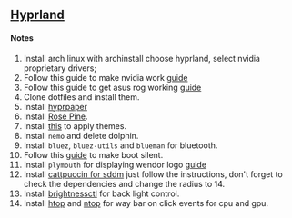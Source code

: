 ## [Hyprland](https://hyprland.org/)

#### Notes

1. Install arch linux with archinstall choose hyprland, select nvidia proprietary drivers;
2. Follow this guide to make nvidia work [guide](https://wiki.hyprland.org/Nvidia/#how-to-get-hyprland-to-possibly-work-on-nvidia)
3. Follow this guide to get asus rog working [guide](https://wiki.hyprland.org/Asus_ROG/#asus-rog)
4. Clone dotfiles and install them.
5. Install [hyprpaper](https://github.com/hyprwm/hyprpaper)
6. Install [Rose Pine](https://github.com/rose-pine/gtk).
7. Install [this](https://github.com/nwg-piotr/nwg-look) to apply themes.
8. Install `nemo` and delete dolphin.
9. Install `bluez`, `bluez-utils` and `blueman` for bluetooth.
10. Follow this [guide](https://wiki.archlinux.org/title/silent_boot) to make boot silent.
11. Install `plymouth` for displaying wendor logo [guide](https://wiki.archlinux.org/title/plymouth)
12. Install [cattpuccin for sddm](https://github.com/catppuccin/sddm) just follow the instructions,
    don't forget to check the dependencies and change the radius to 14.
13. Install [brightnessctl](https://man.archlinux.org/man/brightnessctl.1.en) for back light control.
14. Install [htop](https://github.com/Syllo/nvtop) and [ntop](https://github.com/Syllo/nvtop) for way bar on click events for cpu and gpu.
